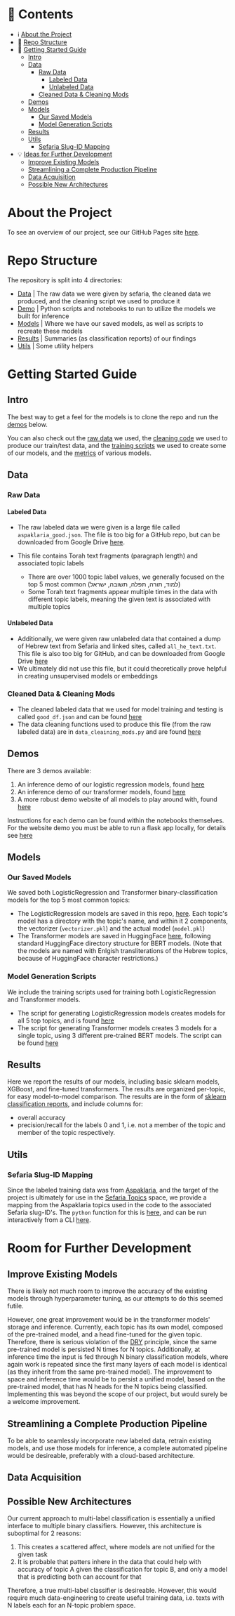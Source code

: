 # :memo: Contents
- :information_source: [About the Project](#about-the-project)
- :bricks: [Repo Structure](#repo-structure)
- :rocket: [Getting Started Guide](#getting-started-guide)
  * [Intro](#intro)
  * [Data](#data)
    + [Raw Data](#raw-data)
      - [Labeled Data](#labeled-data)
      - [Unlabeled Data](#unlabeled-data)
    + [Cleaned Data & Cleaning Mods](#cleaned-data---cleaning-mods)
  * [Demos](#demos)
  * [Models](#models)
    + [Our Saved Models](#our-saved-models)
    + [Model Generation Scripts](#model-generation-scripts)
  * [Results](#results)
  * [Utils](#utils)
    + [Sefaria Slug-ID Mapping](#sefaria-slug-id-mapping)
- :bulb: [Ideas for Further Development](#room-for-further-development)
  * [Improve Existing Models](#improve-existing-models)
  * [Streamlining a Complete Production Pipeline](#streamlining-a-complete-production-pipeline)
  * [Data Acquisition](#data-acquisition)
  * [Possible New Architectures](#possible-new-architectures)

# About the Project
To see an overview of our project, see our GitHub Pages site [here](https://torahtexttopictagger.github.io/T4Project/).

# Repo Structure
The repository is split into 4 directories:

- [Data](#data) | The raw data we were given by sefaria, the cleaned data we produced, and the cleaning script we used to produce it
- [Demo](#demos) | Python scripts and notebooks to run to utilize the models we built for inference
- [Models](#models) | Where we have our saved models, as well as scripts to recreate these models
- [Results](#results) | Summaries (as classification reports) of our findings
- [Utils](#utils) | Some utility helpers

# Getting Started Guide

## Intro
The best way to get a feel for the models is to clone the repo and run the [demos](#demos) below. 

You can also check out the [raw data](#raw-data) we used, the [cleaning code](#cleaned-data--cleaning-mods) we used to produce our train/test data, and the [training scripts](#model-generation-scripts) we used to create some of our models, and the [metrics](#results) of various models.

## Data

### Raw Data
#### Labeled Data
- The raw labeled data we were given is a large file called `aspaklaria_good.json`. The file is too big for a GitHub repo, but can be downloaded from Google Drive [here](https://drive.google.com/file/d/1y7V0EAoozwltgtsvI-UcmugBs6fnZxsU/view?usp=share_link). 

- This file contains Torah text fragments (paragraph length) and associated topic labels
    - There are over 1000 topic label values, we generally focused on the top 5 most common (למוד, תורה, תפלה, תשובה, ישראל)
    - Some Torah text fragments appear multiple times in the data with different topic labels, meaning the given text is associated with multiple topics

#### Unlabeled Data

- Additionally, we were given raw unlabeled data that contained a dump of Hebrew text from Sefaria and linked sites, called `all_he_text.txt`.  This file is also too big for GitHub, and can be downloaded from Google Drive [here](https://drive.google.com/file/d/1rey81uAe7maZd7OBr9MOpiLzj4g6v0vO/view?usp=share_link)
- We ultimately did not use this file, but it could theoretically prove helpful in creating unsupervised models or embeddings

### Cleaned Data & Cleaning Mods

- The cleaned labeled data that we used for model training and testing is called `good_df.json` and can be found [here](Data/Cleaned%20Data/good_df.json)
- The data cleaning functions used to produce this file (from the raw labeled data) are in `data_cleaining_mods.py` and are found [here](Data/Cleaning_Mods/data_cleaning_mods.py)

## Demos
There are 3 demos available:
1. An inference demo of our logistic regression models, found [here](Demo/logistic_regression_inference_demo.ipynb)
2. An inference demo of our transformer models, found [here](Demo/transformer_inference_demo.ipynb)
3. A more robust demo website of all models to play around with, found [here](Demo/Demo_website.ipynb)

Instructions for each demo can be found within the notebooks themselves. For the website demo you must be able to run a flask app locally, for details see [here](https://flask.palletsprojects.com/en/2.2.x/quickstart/)

## Models

### Our Saved Models
We saved both LogisticRegression and Transformer binary-classification models for the top 5 most common topics:
- The LogisticRegression models are saved in this repo, [here](Models/Saved_Models/LogisticRegression/). Each topic's model has a directory with the topic's name, and within it 2 components, the vectorizer (`vectorizer.pkl`) and the actual model (`model.pkl`)
- The Transformer models are saved in HuggingFace [here](https://huggingface.co/t4-project), following standard HuggingFace directory structure for BERT models. (Note that the models are named with Enlgish transliterations of the Hebrew topics, because of HuggingFace character restrictions.)

### Model Generation Scripts
We include the training scripts used for training both LogisticRegression and Transformer models.
- The script for generating LogisticRegression models creates models for all 5 top topics, and is found [here](Models/Model%20Generation%20Scripts/Train_and_save_logistic_regression_models_for_all_topics.ipynb)
- The script for generating Transformer models creates 3 models for a single topic, using 3 different pre-trained BERT models. The script can be found [here](Models/Model%20Generation%20Scripts/Train_and_save_transformer_models_for_single_topic.ipynb)

## Results
Here we report the results of our models, including basic sklearn models, XGBoost, and fine-tuned transformers. The results are organized per-topic, for easy model-to-model comparison. The results are in the form of [sklearn classification reports](https://scikit-learn.org/stable/modules/generated/sklearn.metrics.classification_report.html), and include columns for:
- overall accuracy
- precision/recall for the labels 0 and 1, i.e. not a member of the topic and member of the topic respectively.

## Utils
### Sefaria Slug-ID Mapping
Since the labeled training data was from [Aspaklaria](https://www.aspaklaria.info/), and the target of the project is ultimately for use in the [Sefaria Topics](https://www.sefaria.org/topics) space, we provide a mapping from the Aspaklaria topics used in the code to the associated Sefaria slug-ID's. The `python` function for this is [here](Utils/topic_to_slug/convert_topics_to_sefaria_ids.py), and can be run interactively from a CLI [here](Utils/topic_to_slug/convert_topics_to_sefaria_ids_interactive.py).

# Room for Further Development

## Improve Existing Models
There is likely not much room to improve the accuracy of the existing models through hyperparameter tuning, as our attempts to do this seemed futile.

However, one great improvement would be in the transformer models' storage and inference. Currently, each topic has its own model, composed of the pre-trained model, and a head fine-tuned for the given topic. Therefore, there is serious violation of the [DRY](https://en.wikipedia.org/wiki/Don%27t_repeat_yourself) principle, since the same pre-trained model is persisted N times for N topics. Additionally, at inference time the input is fed through N binary classification models, where again work is repeated since the first many layers of each model is identical (as they inherit from the same pre-trained model). The improvement to space and inference time would be to persist a unified model, based on the pre-trained model, that has N heads for the N topics being classified. Implementing this was beyond the scope of our project, but would surely be a welcome improvement.

## Streamlining a Complete Production Pipeline
To be able to seamlessly incorporate new labeled data, retrain existing models, and use those models for inference, a complete automated pipeline would be desireable, preferably with a cloud-based architecture.

## Data Acquisition


## Possible New Architectures
Our current approach to multi-label classification is essentially a unified interface to multiple binary classifiers. However, this architecture is suboptimal for 2 reasons:
1. This creates a scattered affect, where models are not unified for the given task
2. It is probable that patters inhere in the data that could help with accuracy of topic A given the classification for topic B, and only a model that is predicting both can account for that

Therefore, a true multi-label classifier is desireable. However, this would require much data-engineering to create useful training data, i.e. texts with N labels each for an N-topic problem space.


